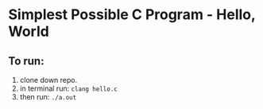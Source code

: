 # Simplest Possible C Program - Hello, World

## To run:
1. clone down repo.
1. in terminal run: ```clang hello.c```
1. then run: ```./a.out```